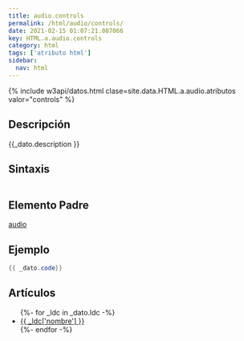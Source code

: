 ```yaml
---
title: audio.controls
permalink: /html/audio/controls/
date: 2021-02-15 01:07:21.087066
key: HTML.a.audio.controls
category: html
tags: ['atributo html']
sidebar: 
  nav: html
---
```


{% include w3api/datos.html clase=site.data.HTML.a.audio.atributos valor="controls" %}

## Descripción
{{_dato.description }}

## Sintaxis
~~~html
~~~

## Elemento Padre
[audio](/html/audio/)

## Ejemplo
~~~java
{{ _dato.code}}
~~~

## Artículos
<ul>
{%- for _ldc in _dato.ldc -%}
   <li>
       <a href="{{_ldc['url'] }}">{{ _ldc['nombre'] }}</a>
   </li>
{%- endfor -%}
</ul>
